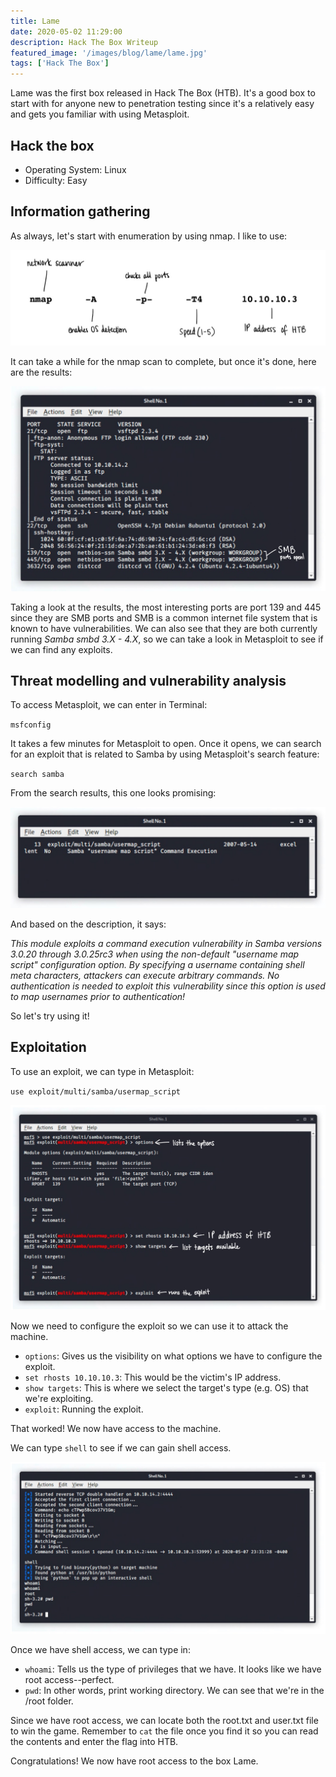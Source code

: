 ```yaml
---
title: Lame
date: 2020-05-02 11:29:00
description: Hack The Box Writeup
featured_image: '/images/blog/lame/lame.jpg'
tags: ['Hack The Box']
---
```


<p>Lame was the first box released in Hack The Box (HTB). It's a good box to start with for anyone new to penetration testing since it's a relatively easy and gets you familiar with using Metasploit.</p>

<h2>Hack the box</h2>

<ul>
	<li>Operating System: Linux</li>
	<li>Difficulty: Easy</li>
</ul>

<h2>Information gathering</h2>

<p>As always, let's start with enumeration by using nmap. I like to use:</p>


<img src="/images/blog/lame/ipaddress.jpg" alt="nmap scan">


<p>It can take a while for the nmap scan to complete, but once it's done, here are the results:</p>


<img src="/images/blog/lame/nmapresults.jpg" alt="nmap results">


<p>Taking a look at the results, the most interesting ports are port 139 and 445 since they are SMB ports and SMB is a common internet file system that is known to have vulnerabilities. We can also see that they are both currently running <i>Samba smbd 3.X - 4.X</i>, so we can take a look in Metasploit to see if we can find any exploits.</p> 

<h2>Threat modelling and vulnerability analysis</h2>

<p>To access Metasploit, we can enter in Terminal:</p>

<code>msfconfig</code>

<p>It takes a few minutes for Metasploit to open. Once it opens, we can search for an exploit that is related to Samba by using Metasploit's search feature:</p>

<code>search samba</code>

<p>From the search results, this one looks promising:</p>


<img src="/images/blog/lame/exploit.jpg" alt="exploit">


<p>And based on the description, it says:</p>

<p><i>This module exploits a command execution vulnerability in Samba versions 3.0.20 through 3.0.25rc3 when using the non-default "username map script" configuration option. By specifying a username containing shell meta characters, attackers can execute arbitrary commands. No authentication is needed to exploit this vulnerability since this option is used to map usernames prior to authentication!</i></p>

<p>So let's try using it!</p>

<h2>Exploitation</h2>

<p>To use an exploit, we can type in Metasploit:</p>

<code>use exploit/multi/samba/usermap_script</code>


<img src="/images/blog/lame/metasploit.jpg" alt="using metasploit">


<p>Now we need to configure the exploit so we can use it to attack the machine.</p>

<ul>
	<li><code>options</code>: Gives us the visibility on what options we have to configure the exploit.</li>
	<li><code>set rhosts 10.10.10.3</code>: This would be the victim's IP address.</li>
	<li><code>show targets</code>: This is where we select the target's type (e.g. OS) that we're exploiting.</li>
	<li><code>exploit</code>: Running the exploit.</li>
</ul>

<p>That worked! We now have access to the machine.</p>

<p>We can type <code>shell</code> to see if we can gain shell access.</p>


<img src="/images/blog/lame/shell.jpg" alt="obtaining a shell">


<p>Once we have shell access, we can type in:</p>

<ul>
	<li><code>whoami</code>: Tells us the type of privileges that we have. It looks like we have root access--perfect.</li>
	<li><code>pwd</code>: In other words, print working directory. We can see that we're in the /root folder.</li>
</ul>

<p>Since we have root access, we can locate both the root.txt and user.txt file to win the game. Remember to <code>cat</code> the file once you find it so you can read the contents and enter the flag into HTB.</p>

<p>Congratulations! We now have root access to the box Lame.</p>
